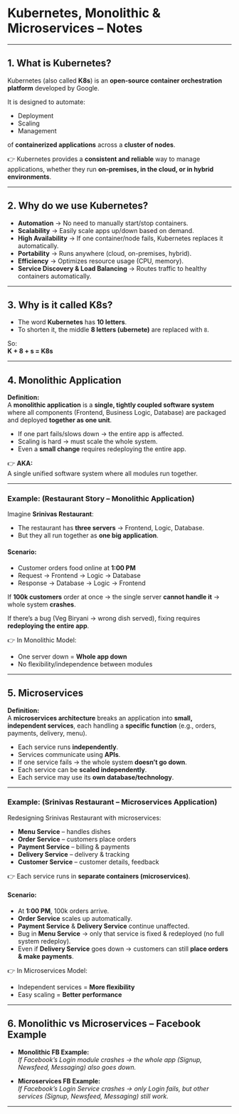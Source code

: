 # Kubernetes, Monolithic & Microservices – Notes

---

## 1. What is Kubernetes?  
Kubernetes (also called **K8s**) is an **open-source container orchestration platform** developed by Google.  

It is designed to automate:  
- Deployment  
- Scaling  
- Management  

of **containerized applications** across a **cluster of nodes**.  

👉 Kubernetes provides a **consistent and reliable** way to manage applications, whether they run **on-premises, in the cloud, or in hybrid environments**.

---

## 2. Why do we use Kubernetes?  

- **Automation** → No need to manually start/stop containers.  
- **Scalability** → Easily scale apps up/down based on demand.  
- **High Availability** → If one container/node fails, Kubernetes replaces it automatically.  
- **Portability** → Runs anywhere (cloud, on-premises, hybrid).  
- **Efficiency** → Optimizes resource usage (CPU, memory).  
- **Service Discovery & Load Balancing** → Routes traffic to healthy containers automatically.  

---

## 3. Why is it called K8s?  

- The word **Kubernetes** has **10 letters**.  
- To shorten it, the middle **8 letters (ubernete)** are replaced with `8`.  

So:  
**K + 8 + s = K8s**

---

## 4. Monolithic Application  

**Definition:**  
A **monolithic application** is a **single, tightly coupled software system** where all components (Frontend, Business Logic, Database) are packaged and deployed **together as one unit**.  

- If one part fails/slows down → the entire app is affected.  
- Scaling is hard → must scale the whole system.  
- Even a **small change** requires redeploying the entire app.  

👉 **AKA:**  
A single unified software system where all modules run together.  

---

### Example: (Restaurant Story – Monolithic Application)  

Imagine **Srinivas Restaurant**:  

- The restaurant has **three servers** → Frontend, Logic, Database.  
- But they all run together as **one big application**.  

#### Scenario:  
- Customer orders food online at **1:00 PM**  
- Request → Frontend → Logic → Database  
- Response → Database → Logic → Frontend  

If **100k customers** order at once → the single server **cannot handle it** → whole system **crashes**.  

If there’s a bug (Veg Biryani → wrong dish served), fixing requires **redeploying the entire app**.  

👉 In Monolithic Model:  
- One server down = **Whole app down**  
- No flexibility/independence between modules  

---

## 5. Microservices  

**Definition:**  
A **microservices architecture** breaks an application into **small, independent services**, each handling a **specific function** (e.g., orders, payments, delivery, menu).  

- Each service runs **independently**.  
- Services communicate using **APIs**.  
- If one service fails → the whole system **doesn’t go down**.  
- Each service can be **scaled independently**.  
- Each service may use its **own database/technology**.  

---

### Example: (Srinivas Restaurant – Microservices Application)  

Redesigning Srinivas Restaurant with microservices:  

- **Menu Service** – handles dishes  
- **Order Service** – customers place orders  
- **Payment Service** – billing & payments  
- **Delivery Service** – delivery & tracking  
- **Customer Service** – customer details, feedback  

👉 Each service runs in **separate containers (microservices)**.  

#### Scenario:  
- At **1:00 PM**, 100k orders arrive.  
- **Order Service** scales up automatically.  
- **Payment Service** & **Delivery Service** continue unaffected.  
- Bug in **Menu Service** → only that service is fixed & redeployed (no full system redeploy).  
- Even if **Delivery Service** goes down → customers can still **place orders & make payments**.  

👉 In Microservices Model:  
- Independent services = **More flexibility**  
- Easy scaling = **Better performance**  

---

## 6. Monolithic vs Microservices – Facebook Example  

- **Monolithic FB Example:**  
  *If Facebook’s Login module crashes → the whole app (Signup, Newsfeed, Messaging) also goes down.*  

- **Microservices FB Example:**  
  *If Facebook’s Login Service crashes → only Login fails, but other services (Signup, Newsfeed, Messaging) still work.*  

---
